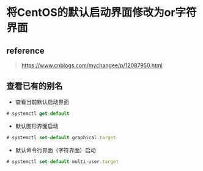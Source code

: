 # 将CentOS的默认启动界面修改为or字符界面

## reference

> https://www.cnblogs.com/mychangee/p/12087950.html

## 查看已有的别名

- 查看当前默认启动界面

```javascript
# systemctl get-default
```

- 默认图形界面启动

```javascript
# systemctl set-default graphical.target
```

- 默认命令行界面（字符界面）启动

```javascript
# systemctl set-default multi-user.target
```